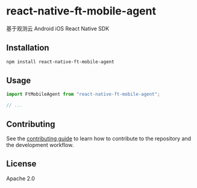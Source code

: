 # react-native-ft-mobile-agent

基于观测云 Android iOS React Native SDK

## Installation

```sh
npm install react-native-ft-mobile-agent
```

## Usage

```js
import FtMobileAgent from "react-native-ft-mobile-agent";

// ...

```

## Contributing

See the [contributing guide](CONTRIBUTING.md) to learn how to contribute to the repository and the development workflow.

## License

Apache 2.0
